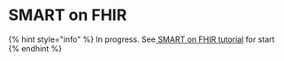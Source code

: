 # SMART on FHIR

{% hint style="info" %}
In progress. See[ SMART on FHIR tutorial](../../app-development-guides/tutorials/smart-of-fhir.md) for start
{% endhint %}




